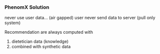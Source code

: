 ### PhenomX Solution

never use user data... (air gapped)
user never send data to server (pull only system)

Recommendation are always computed with
1. dietetician data (knowledge)
2. combined with synthetic data

